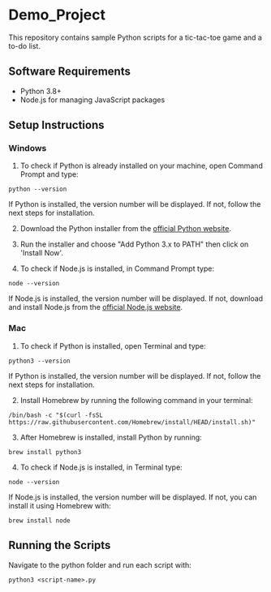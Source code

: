 # Demo_Project 

This repository contains sample Python scripts for a tic-tac-toe game and a to-do list.

## Software Requirements

- Python 3.8+
- Node.js for managing JavaScript packages

## Setup Instructions

### Windows

1. To check if Python is already installed on your machine, open Command Prompt and type:
```
python --version
```
If Python is installed, the version number will be displayed. If not, follow the next steps for installation.

2. Download the Python installer from the [official Python website](https://www.python.org/downloads/windows/).

3. Run the installer and choose "Add Python 3.x to PATH" then click on 'Install Now'.

4. To check if Node.js is installed, in Command Prompt type:
```
node --version
```
If Node.js is installed, the version number will be displayed. If not, download and install Node.js from the [official Node.js website](https://nodejs.org/en/download/).

### Mac

1. To check if Python is installed, open Terminal and type:
```
python3 --version
```
If Python is installed, the version number will be displayed. If not, follow the next steps for installation.

2. Install Homebrew by running the following command in your terminal:
```
/bin/bash -c "$(curl -fsSL https://raw.githubusercontent.com/Homebrew/install/HEAD/install.sh)"
```
3. After Homebrew is installed, install Python by running:
```
brew install python3
```
4. To check if Node.js is installed, in Terminal type:
```
node --version
```
If Node.js is installed, the version number will be displayed. If not, you can install it using Homebrew with:
```
brew install node
```

## Running the Scripts

Navigate to the python folder and run each script with:
```
python3 <script-name>.py
```